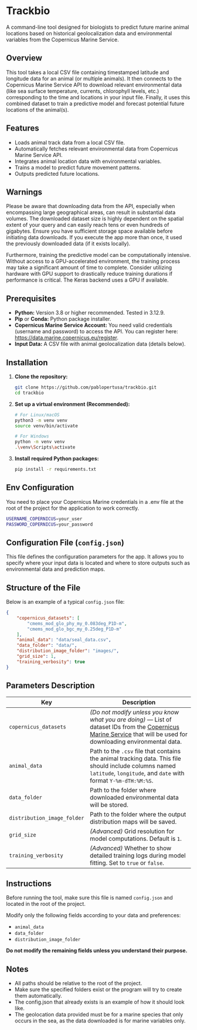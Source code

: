 # Trackbio

A command-line tool designed for biologists to predict future marine animal locations based on historical geolocalization data and environmental variables from the Copernicus Marine Service.

## Overview

This tool takes a local CSV file containing timestamped latitude and longitude data for an animal (or multiple animals). It then connects to the Copernicus Marine Service API to download relevant environmental data (like sea surface temperature, currents, chlorophyll levels, etc.) corresponding to the time and locations in your input file. Finally, it uses this combined dataset to train a predictive model and forecast potential future locations of the animal(s).

## Features

* Loads animal track data from a local CSV file.
* Automatically fetches relevant environmental data from Copernicus Marine Service API.
* Integrates animal location data with environmental variables.
* Trains a model to predict future movement patterns.
* Outputs predicted future locations.

## Warnings

Please be aware that downloading data from the API, especially when encompassing large geographical areas, can result in substantial data volumes. The downloaded dataset size is highly dependent on the spatial extent of your query and can easily reach tens or even hundreds of gigabytes. Ensure you have sufficient storage space available before initiating data downloads. If you execute the app more than once, it used the previously downloaded data (if it exists locally).

Furthermore, training the predictive model can be computationally intensive. Without access to a GPU-accelerated environment, the training process may take a significant amount of time to complete. Consider utilizing hardware with GPU support to drastically reduce training durations if performance is critical. The Keras backend uses a GPU if available.

## Prerequisites

* **Python:** Version 3.8 or higher recommended. Tested in 3.12.9.
* **Pip** or **Conda:** Python package installer.
* **Copernicus Marine Service Account:** You need valid credentials (username and password) to access the API. You can register here: https://data.marine.copernicus.eu/register. 
* **Input Data:** A CSV file with animal geolocalization data (details below).

## Installation

1.  **Clone the repository:**
    ```bash
    git clone https://github.com/pablopertusa/trackbio.git
    cd trackbio
    ```

2.  **Set up a virtual environment (Recommended):**
    ```bash
    # For Linux/macOS
    python3 -m venv venv
    source venv/bin/activate

    # For Windows
    python -m venv venv
    .\venv\Scripts\activate
    ```

3.  **Install required Python packages:**
    ```bash
    pip install -r requirements.txt
    ```

## Env Configuration

You need to place your Copernicus Marine credentials in a .env file at the root of the project for the application to work correctly.

```bash
USERNAME_COPERNICUS=your_user
PASSWORD_COPERNICUS=your_password
```

## Configuration File (`config.json`)

This file defines the configuration parameters for the app. It allows you to specify where your input data is located and where to store outputs such as environmental data and prediction maps.

## Structure of the File

Below is an example of a typical `config.json` file:

```json
{
    "copernicus_datasets": [
        "cmems_mod_glo_phy_my_0.083deg_P1D-m",
        "cmems_mod_glo_bgc_my_0.25deg_P1D-m"
    ],
    "animal_data": "data/seal_data.csv",
    "data_folder": "data/",
    "distribution_image_folder": "images/",
    "grid_size": 1,
    "training_verbosity": true
}
```

## Parameters Description

| Key                          | Description |
|------------------------------|-------------|
| `copernicus_datasets`        | *(Do not modify unless you know what you are doing)* — List of dataset IDs from the [Copernicus Marine Service](https://marine.copernicus.eu/) that will be used for downloading environmental data. |
| `animal_data`                | Path to the `.csv` file that contains the animal tracking data. This file should include columns named `latitude`, `longitude`, and `date` with format `Y-%m-dTH:%M:%S`. |
| `data_folder`                | Path to the folder where downloaded environmental data will be stored. |
| `distribution_image_folder` | Path to the folder where the output distribution maps will be saved. |
| `grid_size`                  | *(Advanced)* Grid resolution for model computations. Default is `1`. |
| `training_verbosity`         | *(Advanced)* Whether to show detailed training logs during model fitting. Set to `true` or `false`. |

## Instructions

Before running the tool, make sure this file is named `config.json` and located in the root of the project.

Modify only the following fields according to your data and preferences:

- `animal_data`  
- `data_folder`  
- `distribution_image_folder`  

**Do not modify the remaining fields unless you understand their purpose.**

## Notes

* All paths should be relative to the root of the project.
* Make sure the specified folders exist or the program will try to create them automatically.
* The config.json that already exists is an example of how it should look like.
* The geolocation data provided must be for a marine species that only occurs in the sea, as the data downloaded is for marine variables only.